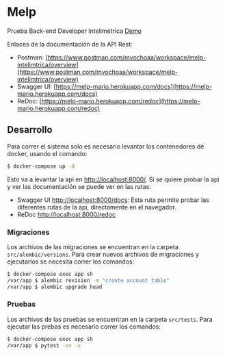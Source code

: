 # Melp

Prueba Back-end Developer Intelimétrica [Demo](https://melp-mario.herokuapp.com/)

Enlaces de la documentación de la API Rest:

- Postman: [https://www.postman.com/mvochoaa/workspace/melp-intelimtrica/overview](https://www.postman.com/mvochoaa/workspace/melp-intelimtrica/overview)
- Swagger UI: [https://melp-mario.herokuapp.com/docs](https://melp-mario.herokuapp.com/docs)
- ReDoc: [https://melp-mario.herokuapp.com/redoc](https://melp-mario.herokuapp.com/redoc)

## Desarrollo

Para correr el sistema solo es necesario levantar los contenedores de docker, usando el comando:

```sh
$ docker-compose up -d
```

Esto va a levantar la api en [http://localhost:8000/](http://localhost:8000/). Si se quiere probar la api y ver las documentación se puede ver en las rutas:

- Swagger UI [http://localhost:8000/docs](http://localhost:8000/docs): Esta ruta permite probar las diferentes rutas de la api, directamente en el navegador.
- ReDoc [http://localhost:8000/redoc](http://localhost:8000/redoc)

### Migraciones

Los archivos de las migraciones se encuentran en la carpeta `src/alembic/versions`. Para crear nuevos archivos de migraciones y ejecutarlos se necesita correr los comandos:

```sh
$ docker-compose exec app sh
/var/app $ alembic revision -m "create account table"
/var/app $ alembic upgrade head
```

### Pruebas

Los archivos de las pruebas se encuentran en la carpeta `src/tests`. Para ejecutar las prebas es necesario correr los comandos:

```sh
$ docker-compose exec app sh
/var/app $ pytest -vv -x
```